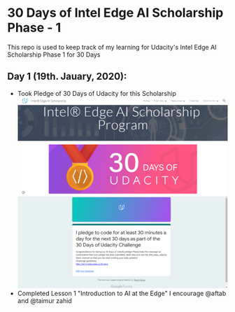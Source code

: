# 30 Days of Intel Edge AI Scholarship Phase - 1
This repo is used to keep track of my learning for Udacity's  Intel Edge AI Scholarship Phase 1 for 30 Days

## Day 1 (19th. Jauary, 2020):
- Took Pledge of 30 Days of Udacity for this Scholarship ![PledgeScreenshot1](https://github.com/Sidrah-Madiha/-30-Days-of-Intel-Edge-AI-Scholarship-Phase-1/blob/master/Images/Pledge1.png) ![PledgeScreenshot2](https://github.com/Sidrah-Madiha/-30-Days-of-Intel-Edge-AI-Scholarship-Phase-1/blob/master/Images/Pledge2.png)
- Completed Lesson 1 "Introduction to AI at the Edge" 
I encourage @aftab and @taimur zahid 
